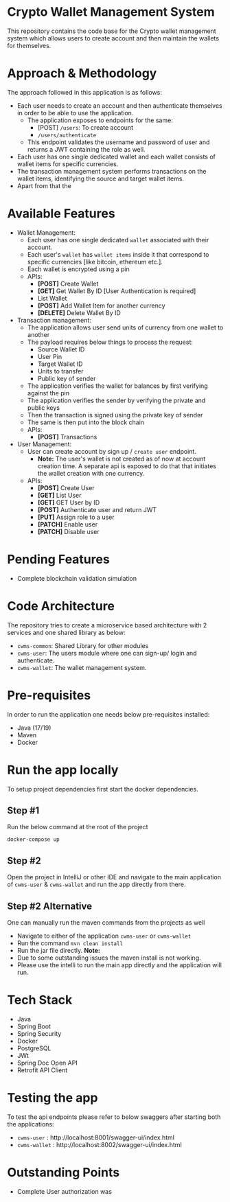 # Crypto Wallet Management System
This repository contains the code base for the Crypto wallet management system which
allows users to create account and then maintain the wallets for themselves.

# Approach & Methodology
 

The approach followed in this application is as follows:
- Each user needs to create an account and then authenticate themselves in order to be able to use the application.
    - The application exposes to endpoints for the same:
        - [POST] `/users`: To create account
        - `/users/authenticate`
    - This endpoint validates the username and password of user and returns a JWT containing the role as well.
- Each user has one single dedicated wallet and each wallet consists of wallet items for specific currencies.
- The transaction management system performs transactions on the wallet items, identifying the source and target wallet items.
- Apart from that the 

# Available Features
- Wallet Management:
  - Each user has one single dedicated `wallet` associated with their account.
  - Each user's `wallet` has `wallet items` inside it that correspond to specific currencies [like bitcoin, ethereum etc.].
  - Each wallet is encrypted using a pin
  - APIs:
      - **[POST]** Create Wallet
      - **[GET]** Get Wallet By ID [User Authentication is required]
      - List Wallet
      - **[POST]** Add Wallet Item for another currency
      - **[DELETE]** Delete Wallet By ID
- Transaction management:
  - The application allows user send units of currency from one wallet to another
  - The payload requires below things to process the request:
      - Source Wallet ID
      - User Pin
      - Target Wallet ID
      - Units to transfer
      - Public key of sender
  - The application verifies the wallet for balances by first verifying against the pin
  - The application verifies the sender by verifying the private and public keys
  - Then the transaction is signed using the private key of sender
  - The same is then put into the block chain
  - APIs:
      - **[POST]** Transactions 
- User Management:
  - User can create account by sign up / `create user` endpoint.
    - **Note:** The user's wallet is not created as of now at account creation time. A separate api is exposed to do that that initiates the wallet creation with one currency.
  - APIs:
    - **[POST]** Create User
    - **[GET]** List User
    - **[GET]** GET User by ID
    - **[POST]** Authenticate user and return JWT
    - **[PUT]** Assign role to a user
    - **[PATCH]** Enable user
    - **[PATCH]** Disable user

# Pending Features
- Complete blockchain validation simulation

# Code Architecture
The repository tries to create a microservice based architecture with 2 services
and one shared library as below:
- `cwms-common`: Shared Library for other modules
- `cwms-user`: The users module where one can sign-up/ login and authenticate.
- `cwms-wallet`: The wallet management system.

# Pre-requisites
In order to run the application one needs below pre-requisites installed:
- Java (17/19)
- Maven
- Docker

# Run the app locally
To setup project dependencies first start the docker dependencies.
## Step #1
Run the below command at the root of the project 
```shell
docker-compose up
```

## Step #2
Open the project in IntelliJ or other IDE and navigate to the main 
application of `cwms-user` & `cwms-wallet` and run the app directly from there.

## Step #2 Alternative
One can manually run the maven commands from the projects as well
- Navigate to either of the application `cwms-user` or `cwms-wallet`
- Run the command `mvn clean install`
- Run the jar file directly.
**Note:**
- Due to some outstanding issues the maven install is not working.
- Please use the intelli to run the main app directly and the application will run.

# Tech Stack
- Java
- Spring Boot
- Spring Security
- Docker
- PostgreSQL
- JWt
- Spring Doc Open API
- Retrofit API Client

# Testing the app
To test the api endpoints please refer to below swaggers after starting both the applications:
- `cwms-user` : http://localhost:8001/swagger-ui/index.html
- `cwms-wallet` : http://localhost:8002/swagger-ui/index.html

# Outstanding Points
- Complete User authorization was 